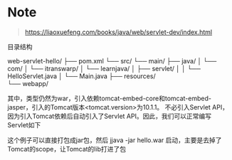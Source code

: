 # Note

> https://liaoxuefeng.com/books/java/web/servlet-dev/index.html

目录结构

web-servlet-hello/
├── pom.xml
└── src/
    └── main/
        ├── java/
        │   └── com/
        │       └── itranswarp/
        │           └── learnjava/
        │                ├── servlet/
        │                │    └── HelloServlet.java
        │                └── Main.java
        ├── resources/   
        └── webapp/      


其中，<packaging>类型仍然为war，引入依赖tomcat-embed-core和tomcat-embed-jasper，引入的Tomcat版本<tomcat.version>为10.1.1。
不必引入Servlet API，因为引入Tomcat依赖后自动引入了Servlet API。因此，我们可以正常编写Servlet如下

这个例子可以直接打包成jar包，然后 jjava -jar hello.war 启动，主要是去掉了Tomcat的scope，让Tomcat的lib打进了包
